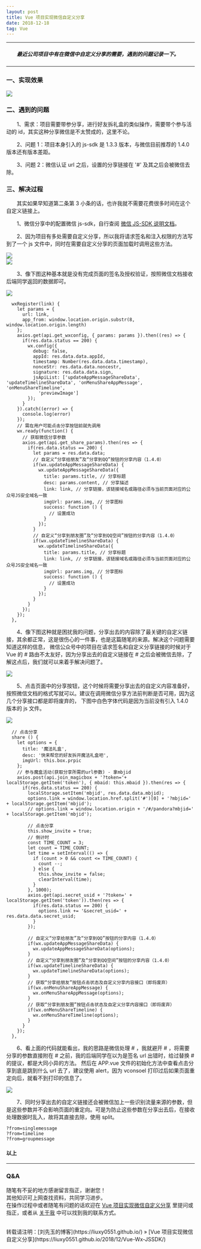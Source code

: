 ```yaml
---
layout: post
title: Vue 项目实现微信自定义分享
date: 2018-12-18
tag: Vue
---
```


___
##### 　　最近公司项目中有在微信中自定义分享的需要，遇到的问题记录一下。

___

### 一、实现效果

![](/images/posts/Vue-Wx-JSSDK/3.png)


### 二、遇到的问题

　　1、需求：项目需要带参分享，进行好友拆礼盒的类似操作，需要带个参与活动的 id，其实这种分享微信是不太赞成的，这里不论。

　　2、问题 1：项目本身引入的 js-sdk 是 1.3.3 版本，与微信目前推荐的 1.4.0 版本还有版本差距。

　　3、问题 2：微信认证 url 之后，设置的分享链接在 '#' 及其之后会被微信去除。


### 三、解决过程

　　其实如果早知道第二条第 3 小条的话，也许我就不需要花费很多时间在这个自定义链接上。

　　1、微信分享中的配置微信 js-sdk，自行查阅 [微信 JS-SDK 说明文档](https://mp.weixin.qq.com/wiki?t=resource/res_main&id=mp1421141115)。

　　2、因为项目有多处需要自定义分享，所以我将请求签名和注入权限的方法写到了一个 js 文件中，同时在需要自定义分享的页面加载时调用这些方法。

![](/images/posts/Vue-Wx-JSSDK/4.png)
<br>
![](/images/posts/Vue-Wx-JSSDK/5.png)
<br>

　　3、像下图这种基本就是没有完成页面的签名及授权验证，按照微信文档接收后端同学返回的数据即可。

![](/images/posts/Vue-Wx-JSSDK/1.png)
<br>


      wxRegister(link) {
        let params = {
          url: link,
          app_from: window.location.origin.substr(8, window.location.origin.length)
        };
        axios.get(api.get_wxconfig, { params: params }).then((res) => {
          if(res.data.status == 200) {
            wx.config({
              debug: false,
              appId: res.data.data.appId,
              timestamp: Number(res.data.data.timestamp),
              nonceStr: res.data.data.noncestr,
              signature: res.data.data.sign,
              jsApiList: ['updateAppMessageShareData', 'updateTimelineShareData', 'onMenuShareAppMessage', 'onMenuShareTimeline',
                'previewImage']
            });
          }
        }).catch((error) => {
          console.log(error)
        });
        // 需在用户可能点击分享按钮前就先调用
        wx.ready(function() {
          // 获取微信分享参数
          axios.get(api.get_share_params).then(res => {
            if(res.data.status == 200) {
              let params = res.data.data;
              // 自定义“分享给朋友”及“分享到QQ”按钮的分享内容（1.4.0）
              if(wx.updateAppMessageShareData) {
                wx.updateAppMessageShareData({
                  title: params.title, // 分享标题
                  desc: params.content, // 分享描述
                  link: link, // 分享链接，该链接域名或路径必须与当前页面对应的公众号JS安全域名一致
                  imgUrl: params.img, // 分享图标
                  success: function () {
                    // 设置成功
                  }
                });
              }
              // 自定义“分享到朋友圈”及“分享到QQ空间”按钮的分享内容（1.4.0）
              if(wx.updateTimelineShareData) {
                wx.updateTimelineShareData({
                  title: params.title, // 分享标题
                  link: link, // 分享链接，该链接域名或路径必须与当前页面对应的公众号JS安全域名一致
                  imgUrl: params.img, // 分享图标
                  success: function () {
                    // 设置成功
                  }
                });
              }
            }
          });
        });
      },


　　4、像下图这种就是困扰我的问题，分享出去的内容除了最关键的自定义链接，其余都正常，这是很伤心的一件事，也是这篇随笔的来源。解决这个问题需要知道这样的信息，
微信公众号中的项目在请求签名和自定义分享链接的时候对于 Vue 的 # 路由不太友好，因为分享出去的自定义链接在 # 之后会被微信去除，了解这点后，我们就可以来着手解决问题了。

![](/images/posts/Vue-Wx-JSSDK/2.png)
<br>

　　5、点击页面中的分享按钮，这个时候将需要分享出去的自定义内容准备好，按照微信文档的格式写就可以。建议在调用微信分享方法前判断是否可用，因为这几个分享接口都是即将废弃的，
下图中白色字体代码是因为当前没有引入 1.4.0 版本的 js 文件。

![](/images/posts/Vue-Wx-JSSDK/6.png)

      // 点击分享
      share () {
        let options = {
          title: '魔法礼盒',
          desc: '快来帮您的好友拆开魔法礼盒吧',
          imgUrl: this.box.prpic
        };
        // 参与魔盒活动(获取分享所需的url参数) - 拿mbjid
        axios.post(api.join_magicbox + '?token='+ localStorage.getItem('token'), { mbaid: this.mbaid }).then(res => {
          if(res.data.status == 200) {
            localStorage.setItem('mbjid', res.data.data.mbjid);
            options.link = window.location.href.split('#')[0] + '?mbjid=' + localStorage.getItem('mbjid');
            // options.link = window.location.origin + '/#/pandora?mbjid=' + localStorage.getItem('mbjid');

            // 点击分享
            this.show_invite = true;
            // 倒计时
            const TIME_COUNT = 3;
            let count = TIME_COUNT;
            let time = setInterval(() => {
              if (count > 0 && count <= TIME_COUNT) {
                count --;
              } else {
                this.show_invite = false;
                clearInterval(time);
              }
            }, 1000);
            axios.get(api.secret_usid + '?token=' + localStorage.getItem('token')).then(res => {
              if(res.data.status == 200) {
                options.link += '&secret_usid=' + res.data.data.secret_usid;
              }
            });

            // 自定义“分享给朋友”及“分享到QQ”按钮的分享内容（1.4.0）
            if(wx.updateAppMessageShareData) {
              wx.updateAppMessageShareData(options);
            }
            // 自定义“分享到朋友圈”及“分享到QQ空间”按钮的分享内容（1.4.0）
            if(wx.updateTimelineShareData) {
              wx.updateTimelineShareData(options);
            }
            // 获取“分享给朋友”按钮点击状态及自定义分享内容接口（即将废弃）
            if(wx.onMenuShareAppMessage) {
              wx.onMenuShareAppMessage(options);
            }
            // 获取“分享到朋友圈”按钮点击状态及自定义分享内容接口（即将废弃）
            if(wx.onMenuShareTimeline) {
              wx.onMenuShareTimeline(options);
            }
          }
        });
      },

　　6、看上面的代码就能看出，我的思路是微信处理 # ，我就避开 # ，将需要分享的参数直接附在 # 之前，我的后端同学在以为是签名 url 出错时，给过替换 # 的提议，都是大同小异的方法。
然后在 APP.vue 文件的初始化方法中查看点击分享到底是跳到什么 url 去了，建议使用 alert，因为 vconsoel 打印过后如果页面重定向后，就看不到打印的信息了。

![](/images/posts/Vue-Wx-JSSDK/7.png)

　　7、同时分享出去的自定义链接还会被微信加上一些识别流量来源的参数，但是这些参数并不会影响页面的重定向。可是为防止这些参数在分享出去后，在接收处理数据时乱入，故将其直接去除，使用 split。

    ?from=singlemessage
    ?from=timeline
    ?from=groupmessage


#### 以上
___
### Q&A

随笔有不妥的地方感谢留言指正，谢谢您！  
其他知识可上网查找资料，共同学习进步。  
在操作过程中或者随笔有问题的话欢迎在 [Vue 项目实现微信自定义分享](https://liuxy0551.github.io/2018/12/Vue-Wx-JSSDK/) 里提问或指正，或者从 [关于我](https://liuxy0551.github.io/about/) 中可以找到我的联系方式。


<br>
转载请注明：[刘先玉的博客](https://liuxy0551.github.io/) » [Vue 项目实现微信自定义分享](https://liuxy0551.github.io/2018/12/Vue-Wx-JSSDK/)
